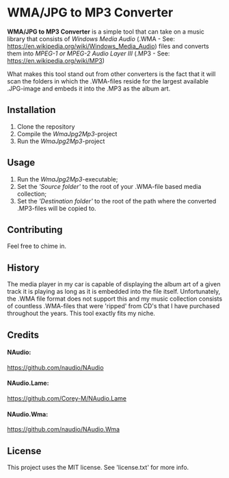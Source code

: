# WMA/JPG to MP3 Converter

**WMA/JPG to MP3 Converter** is a simple tool that can take on a music library that consists of *Windows Media Audio* (.WMA - See: https://en.wikipedia.org/wiki/Windows_Media_Audio) files and converts them into *MPEG-1 or MPEG-2 Audio Layer III* (.MP3 - See: https://en.wikipedia.org/wiki/MP3)

What makes this tool stand out from other converters is the fact that it will scan the folders in which the .WMA-files reside for the largest available .JPG-image and embeds it into the .MP3 as the album art.

## Installation

1. Clone the repository
2. Compile the *WmaJpg2Mp3*-project
3. Run the *WmaJpg2Mp3*-project

## Usage

1. Run the *WmaJpg2Mp3*-executable;
2. Set the *'Source folder'* to the root of your .WMA-file based media collection; 
3. Set the *'Destination folder'* to the root of the path where the converted .MP3-files will be copied to.

## Contributing

Feel free to chime in.

## History

The media player in my car is capable of displaying the album art of a given track it is playing as long as it is embedded into the file itself. Unfortunately, the .WMA file format does not support this and my music collection consists of countless .WMA-files that were 'ripped' from CD's that I have purchased throughout the years. This tool exactly fits my niche.

## Credits

#### NAudio:

https://github.com/naudio/NAudio

#### NAudio.Lame:

https://github.com/Corey-M/NAudio.Lame

#### NAudio.Wma:

https://github.com/naudio/NAudio.Wma

## License

This project uses the MIT license. See 'license.txt' for more info.
